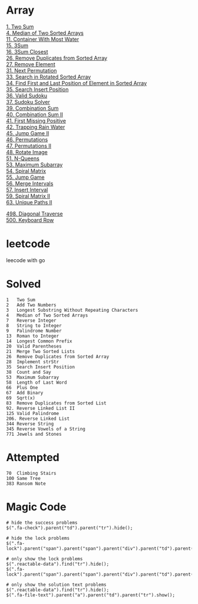 # Array

[1. Two Sum](./leetcode/1-TwoSum.go)    
[4. Median of Two Sorted Arrays](./leetcode/4-MedianofTwoSortedArrays.go)   
[11. Container With Most Water](./leetcode/11-ContainerWithMostWater.go)   
[15. 3Sum](./leetcode/15-3Sum.go)    
[16. 3Sum Closest](./leetcode/16-3SumClosest.go)    
[26. Remove Duplicates from Sorted Array](./leetcode/26-RemoveDuplicatesfromSortedArray.go)   
[27. Remove Element](./leetcode/27-RemoveElement.go)    
[31. Next Permutation](./leetcode/31-NextPermutation.go)    
[33. Search in Rotated Sorted Array](./leetcode/33-SearchinRotatedSortedArray.go)    
[34. Find First and Last Position of Element in Sorted Array](./leetcode/34-FindFirstandLastPositionofElementinSortedArray.go)    
[35. Search Insert Position](./leetcode/35-SearchInsertPosition.go)    
[36. Valid Sudoku](./leetcode/36-ValidSudokun.go)   
[37. Sudoku Solver](./leetcode/37-SudokuSolver.go)    
[39. Combination Sum](./leetcode/39-CombinationSum.go)    
[40. Combination Sum II](./leetcode/40-CombinationSumII.go)    
[41. First Missing Positive](./leetcode/41-FirstMissingPositive.go)    
[42. Trapping Rain Water](./leetcode/42-TrappingRainWater.go)    
[45. Jump Game II](./leetcode/45-JumpGameII.go)    
[46. Permutations](./leetcode/46-Permutations.go)    
[47. Permutations II](./leetcode/47-PermutationsII.go)    
[48. Rotate Image](./leetcode/48-RotateImage.go)    
[51. N-Queens](./leetcode/51-N-Queens.go)    
[53. Maximum Subarray](./leetcode/53-MaximumSubarray.go)    
[54. Spiral Matrix](./leetcode/54-SpiralMatrix.go)    
[55. Jump Game](./leetcode/55-JumpGame.go)    
[56. Merge Intervals](./leetcode/56.MergeIntervals.go)    
[57. Insert Interval](./leetcode/57-InsertInterval.go)    
[59. Spiral Matrix II](./leetcode/59-SpiralMatrixII.go)    
[63. Unique Paths II](./leetcode/63-UniquePathsII.go)    


[498. Diagonal Traverse](./leetcode/498-DiagonalTraverse.go)    
[500. Keyboard Row](./leetcode/500-KeyboardRow.go)    



# leetcode
leecode with go

# Solved
```
1   Two Sum
2   Add Two Numbers
3   Longest Substring Without Repeating Characters
4   Median of Two Sorted Arrays
7   Reverse Integer
8   String to Integer
9   Palindrome Number  
13  Roman to Integer  
14  Longest Common Prefix  
20  Valid Parentheses 
21  Merge Two Sorted Lists
26  Remove Duplicates from Sorted Array
28  Implement strStr
35  Search Insert Position
38  Count and Say
53  Maximum Subarray
58  Length of Last Word
66  Plus One
67  Add Binary
69  Sqrt(x)
83  Remove Duplicates from Sorted List
92. Reverse Linked List II
125 Valid Palindrome
206. Reverse Linked List
344 Reverse String
345 Reverse Vowels of a String
771 Jewels and Stones
```

# Attempted
```
70  Climbing Stairs
100 Same Tree
383 Ransom Note

```

# Magic Code
```
# hide the success problems
$(".fa-check").parent("td").parent("tr").hide();

# hide the lock problems
$(".fa-lock").parent("span").parent("span").parent("div").parent("td").parent("tr").hide();

# only show the lock problems
$(".reactable-data").find("tr").hide();
$(".fa-lock").parent("span").parent("span").parent("div").parent("td").parent("tr").show();

# only show the solution text problems
$(".reactable-data").find("tr").hide();
$(".fa-file-text").parent("a").parent("td").parent("tr").show();
```

